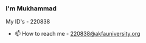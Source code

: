 ### I'm Mukhammad 
My ID's - 220838
- 📫 How to reach me - 220838@akfauniversity.org

<!--
**220838cs16/220838cs16** is a ✨ _special_ ✨ repository because its `README.md` (this file) appears on your GitHub profile.


